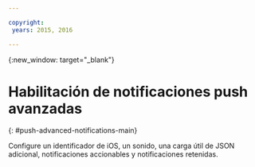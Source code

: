 ```yaml
---

copyright:
 years: 2015, 2016

---
```


{:new_window: target="_blank"}
# Habilitación de notificaciones push avanzadas
{: #push-advanced-notifications-main}

Configure un identificador de iOS, un sonido, una carga útil de JSON adicional, notificaciones accionables y notificaciones retenidas.
